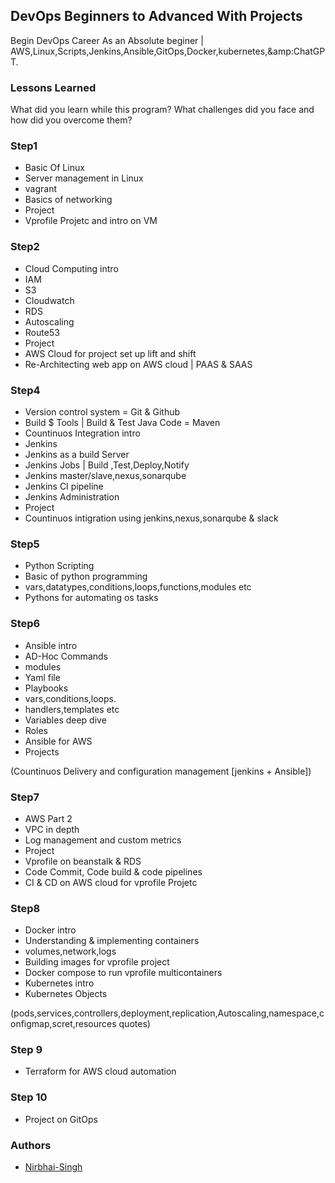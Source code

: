 

## DevOps Beginners to Advanced With Projects

Begin DevOps Career As an Absolute beginer | AWS,Linux,Scripts,Jenkins,Ansible,GitOps,Docker,kubernetes,\&amp:ChatGPT.

### Lessons Learned

What did you learn while this program? What challenges did you face and how did you overcome them?

### Step1

* Basic Of Linux
* Server management in Linux
* vagrant
* Basics of networking
* Project
* Vprofile Projetc and intro on VM

### Step2

* Cloud Computing intro
* IAM
* S3
* Cloudwatch
* RDS
* Autoscaling
* Route53
* Project
* AWS Cloud for project set up lift and shift
* Re-Architecting web app on AWS cloud | PAAS & SAAS

### Step4

* Version control system = Git & Github
* Build $ Tools | Build & Test Java Code = Maven
* Countinuos Integration intro
* Jenkins
* Jenkins as a build Server
* Jenkins Jobs | Build ,Test,Deploy,Notify
* Jenkins master/slave,nexus,sonarqube
* Jenkins CI pipeline
* Jenkins Administration
* Project
* Countinuos intigration using jenkins,nexus,sonarqube & slack

### Step5

* Python Scripting
* Basic of python programming
* vars,datatypes,conditions,loops,functions,modules etc
* Pythons for automating os tasks

### Step6

* Ansible intro
* AD-Hoc Commands
* modules
* Yaml file
* Playbooks
* vars,conditions,loops.
* handlers,templates etc
* Variables deep dive
* Roles
* Ansible for AWS
* Projects

(Countinuos Delivery and configuration management \[jenkins + Ansible])

### Step7

* AWS Part 2
* VPC in depth
* Log management and custom metrics
* Project
* Vprofile on beanstalk & RDS
* Code Commit, Code build & code pipelines
* CI & CD on AWS cloud for vprofile Projetc

### Step8

* Docker intro
* Understanding & implementing containers
* volumes,network,logs
* Building images for vprofile project
* Docker compose to run vprofile multicontainers
* Kubernetes intro
* Kubernetes Objects

(pods,services,controllers,deployment,replication,Autoscaling,namespace,configmap,scret,resources quotes)

### Step 9

* Terraform for AWS cloud automation

### Step 10

* Project on GitOps

### Authors

* [Nirbhai-Singh](https://www.github.com/1995lovely)
